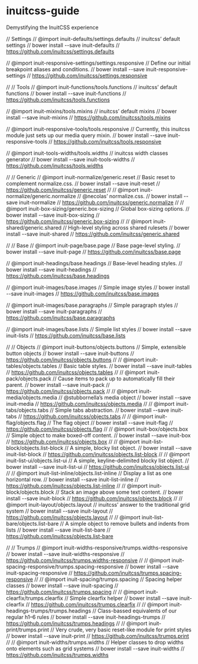 # inuitcss-guide
Demystifying the InuitCSS experience



// Settings
// @import inuit-defaults/settings.defaults
//      inuitcss’ default settings
//      bower install --save inuit-defaults
//      https://github.com/inuitcss/settings.defaults

// @import inuit-responsive-settings/settings.responsive
//      Define our initial breakpoint aliases and conditions.
//      bower install --save inuit-responsive-settings
//      https://github.com/inuitcss/settings.responsive


// // Tools
// @import inuit-functions/tools.functions
//      inuitcss’ default functions
//      bower install --save inuit-functions
//      https://github.com/inuitcss/tools.functions

// @import inuit-mixins/tools.mixins
//      inuitcss’ default mixins
//      bower install --save inuit-mixins
//      https://github.com/inuitcss/tools.mixins

// @import inuit-responsive-tools/tools.responsive
//      Currently, this inuitcss module just sets up our media query mixin.
//      bower install --save inuit-responsive-tools
//      https://github.com/inuitcss/tools.responsive

// @import inuit-tools-widths/tools.widths
//      inuitcss width classes generator
//      bower install --save inuit-tools-widths
//      https://github.com/inuitcss/tools.widths





// // Generic
// @import inuit-normalize/generic.reset
//      Basic reset to complement normalize.css.
//      bower install --save inuit-reset
//      https://github.com/inuitcss/generic.reset
//
// @import inuit-normalize/generic.normalize
//      @necolas’ normalize.css.
//      bower install --save inuit-normalize
//      https://github.com/inuitcss/generic.normalize
//
// @import inuit-box-sizing/generic.box-sizing
//      Global box-sizing options.
//      bower install --save inuit-box-sizing
//      https://github.com/inuitcss/generic.box-sizing
//
// @import inuit-shared/generic.shared
//      High-level styling across shared rulesets
//      bower install --save inuit-shared
//      https://github.com/inuitcss/generic.shared



// // Base
// @import inuit-page/base.page
//      Base page-level styling.
//      bower install --save inuit-page
//      https://github.com/inuitcss/base.page

// @import inuit-headings/base.headings
//      Base-level heading styles.
//      bower install --save inuit-headings
//      https://github.com/inuitcss/base.headings

// @import inuit-images/base.images
//      Simple image styles
//      bower install --save inuit-images
//      https://github.com/inuitcss/base.images

// @import inuit-images/base.paragraphs
//      Simple paragraph styles
//      bower install --save inuit-paragraphs
//      https://github.com/inuitcss/base.paragraphs

// @import inuit-images/base.lists
//      Simple list styles
//      bower install --save inuit-lists
//      https://github.com/inuitcss/base.lists


// // Objects
// @import inuit-buttons/objects.buttons
//      Simple, extensible button objects
//      bower install --save inuit-buttons
//      https://github.com/inuitcss/objects.buttons
//
// @import inuit-tables/objects.tables
//      Basic table styles.
//      bower install --save inuit-tables
//      https://github.com/inuitcss/objects.tables
//
// @import inuit-pack/objects.pack
//      Cause items to pack up to automatically fill their parent.
//      bower install --save inuit-pack
//      https://github.com/inuitcss/objects.pack
//
// @import inuit-media/objects.media
//      @stubbornella’s media object
//      bower install --save inuit-media
//      https://github.com/inuitcss/objects.media
//
// @import inuit-tabs/objects.tabs
//      Simple tabs abstraction.
//      bower install --save inuit-tabs
//      https://github.com/inuitcss/objects.tabs
//
// @import inuit-flag/objects.flag
//      The flag object
//      bower install --save inuit-flag
//      https://github.com/inuitcss/objects.flag
//
// @import inuit-box/objects.box
//      Simple object to make boxed-off content.
//      bower install --save inuit-box
//      https://github.com/inuitcss/objects.box
//
// @import inuit-list-block/objects.list-block
//      A simple, blocky list object.
//      bower install --save inuit-list-block
//      https://github.com/inuitcss/objects.list-block
//
// @import inuit-list-ui/objects.list-ui
//      A simple, keyline-delimited blocky list object.
//      bower install --save inuit-list-ui
//      https://github.com/inuitcss/objects.list-ui
//
// @import inuit-list-inline/objects.list-inline
//      Display a list as one horizontal row.
//      bower install --save inuit-list-inline
//      https://github.com/inuitcss/objects.list-inline
//
// @import inuit-block/objects.block
//      Stack an image above some text content.
//      bower install --save inuit-block
//      https://github.com/inuitcss/objects.block
//
// @import inuit-layout/objects.layout
//      inuitcss’ answer to the traditional grid system
//      bower install --save inuit-layout
//      https://github.com/inuitcss/objects.layout
//
// @import inuit-list-bare/objects.list-bare
//      A simple object to remove bullets and indents from lists
//      bower install --save inuit-list-bare
//      https://github.com/inuitcss/objects.list-bare






// // Trumps
// @import inuit-widths-responsive/trumps.widths-responsive
//      bower install --save inuit-widths-responsive
//      https://github.com/inuitcss/trumps.widths-responsive
//
// @import inuit-spacing-responsive/trumps.spacing-responsive
//      bower install --save inuit-spacing-responsive
//      https://github.com/inuitcss/trumps.spacing-responsive
//
// @import inuit-spacing/trumps.spacing
//      Spacing helper classes
//      bower install --save inuit-spacing
//      https://github.com/inuitcss/trumps.spacing
//
// @import inuit-clearfix/trumps.clearfix
//      Simple clearfix helper
//      bower install --save inuit-clearfix
//      https://github.com/inuitcss/trumps.clearfix
//
// @import inuit-headings-trumps/trumps.headings
//      Class-bassed equivalents of our regular h1–6 rules
//      bower install --save inuit-headings-trumps
//      https://github.com/inuitcss/trumps.headings
//
// @import inuit-print/trumps.print
//      Very crude, very basic reset-like module for print styles
//      bower install --save inuit-print
//      https://github.com/inuitcss/trumps.print
//
// @import inuit-widths/trumps.widths
//      Helper classes to drop widths onto elements such as grid systems
//      bower install --save inuit-widths
//      https://github.com/inuitcss/trumps.widths
